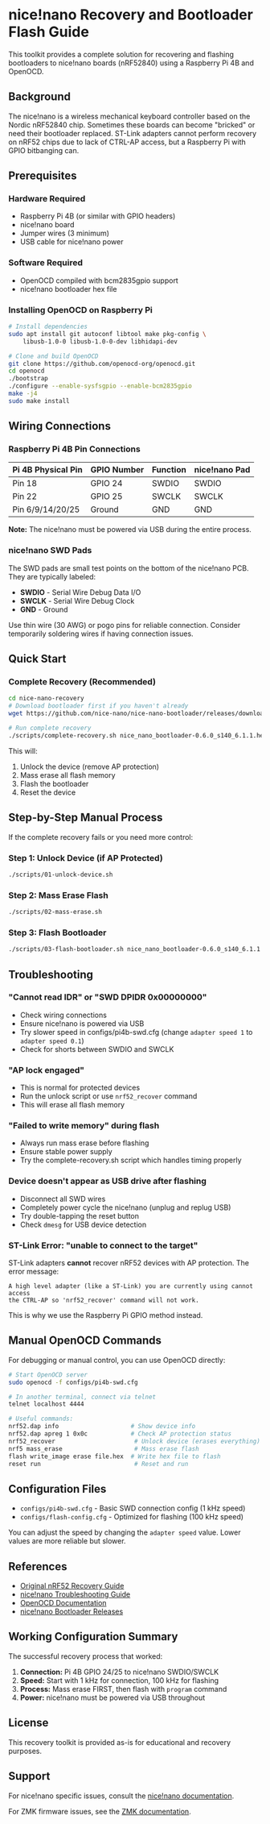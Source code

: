 # nice!nano Recovery and Bootloader Flash Guide

This toolkit provides a complete solution for recovering and flashing bootloaders to nice!nano boards (nRF52840) using a Raspberry Pi 4B and OpenOCD.

## Background

The nice!nano is a wireless mechanical keyboard controller based on the Nordic nRF52840 chip. Sometimes these boards can become "bricked" or need their bootloader replaced. ST-Link adapters cannot perform recovery on nRF52 chips due to lack of CTRL-AP access, but a Raspberry Pi with GPIO bitbanging can.

## Prerequisites

### Hardware Required
- Raspberry Pi 4B (or similar with GPIO headers)
- nice!nano board
- Jumper wires (3 minimum)
- USB cable for nice!nano power

### Software Required
- OpenOCD compiled with bcm2835gpio support
- nice!nano bootloader hex file

### Installing OpenOCD on Raspberry Pi

```bash
# Install dependencies
sudo apt install git autoconf libtool make pkg-config \
    libusb-1.0-0 libusb-1.0-0-dev libhidapi-dev

# Clone and build OpenOCD
git clone https://github.com/openocd-org/openocd.git
cd openocd
./bootstrap
./configure --enable-sysfsgpio --enable-bcm2835gpio
make -j4
sudo make install
```

## Wiring Connections

### Raspberry Pi 4B Pin Connections

| Pi 4B Physical Pin | GPIO Number | Function | nice!nano Pad |
|-------------------|-------------|----------|---------------|
| Pin 18            | GPIO 24     | SWDIO    | SWDIO         |
| Pin 22            | GPIO 25     | SWCLK    | SWCLK         |
| Pin 6/9/14/20/25  | Ground      | GND      | GND           |

**Note:** The nice!nano must be powered via USB during the entire process.

### nice!nano SWD Pads

The SWD pads are small test points on the bottom of the nice!nano PCB. They are typically labeled:
- **SWDIO** - Serial Wire Debug Data I/O
- **SWCLK** - Serial Wire Debug Clock
- **GND** - Ground

Use thin wire (30 AWG) or pogo pins for reliable connection. Consider temporarily soldering wires if having connection issues.

## Quick Start

### Complete Recovery (Recommended)

```bash
cd nice-nano-recovery
# Download bootloader first if you haven't already
wget https://github.com/nice-nano/nice-nano-bootloader/releases/download/V0.6.0/nice_nano_bootloader-0.6.0_s140_6.1.1.hex

# Run complete recovery
./scripts/complete-recovery.sh nice_nano_bootloader-0.6.0_s140_6.1.1.hex
```

This will:
1. Unlock the device (remove AP protection)
2. Mass erase all flash memory
3. Flash the bootloader
4. Reset the device

## Step-by-Step Manual Process

If the complete recovery fails or you need more control:

### Step 1: Unlock Device (if AP Protected)
```bash
./scripts/01-unlock-device.sh
```

### Step 2: Mass Erase Flash
```bash
./scripts/02-mass-erase.sh
```

### Step 3: Flash Bootloader
```bash
./scripts/03-flash-bootloader.sh nice_nano_bootloader-0.6.0_s140_6.1.1.hex
```

## Troubleshooting

### "Cannot read IDR" or "SWD DPIDR 0x00000000"
- Check wiring connections
- Ensure nice!nano is powered via USB
- Try slower speed in configs/pi4b-swd.cfg (change `adapter speed 1` to `adapter speed 0.1`)
- Check for shorts between SWDIO and SWCLK

### "AP lock engaged"
- This is normal for protected devices
- Run the unlock script or use `nrf52_recover` command
- This will erase all flash memory

### "Failed to write memory" during flash
- Always run mass erase before flashing
- Ensure stable power supply
- Try the complete-recovery.sh script which handles timing properly

### Device doesn't appear as USB drive after flashing
- Disconnect all SWD wires
- Completely power cycle the nice!nano (unplug and replug USB)
- Try double-tapping the reset button
- Check `dmesg` for USB device detection

### ST-Link Error: "unable to connect to the target"
ST-Link adapters **cannot** recover nRF52 devices with AP protection. The error message:
```
A high level adapter (like a ST-Link) you are currently using cannot access
the CTRL-AP so 'nrf52_recover' command will not work.
```
This is why we use the Raspberry Pi GPIO method instead.

## Manual OpenOCD Commands

For debugging or manual control, you can use OpenOCD directly:

```bash
# Start OpenOCD server
sudo openocd -f configs/pi4b-swd.cfg

# In another terminal, connect via telnet
telnet localhost 4444

# Useful commands:
nrf52.dap info                    # Show device info
nrf52.dap apreg 1 0x0c            # Check AP protection status
nrf52_recover                      # Unlock device (erases everything)
nrf5 mass_erase                    # Mass erase flash
flash write_image erase file.hex  # Write hex file to flash
reset run                          # Reset and run
```

## Configuration Files

- `configs/pi4b-swd.cfg` - Basic SWD connection config (1 kHz speed)
- `configs/flash-config.cfg` - Optimized for flashing (100 kHz speed)

You can adjust the speed by changing the `adapter speed` value. Lower values are more reliable but slower.

## References

- [Original nRF52 Recovery Guide](https://gist.github.com/tstellanova/8c8509ae3dd4f58697c3b487dc3393b2)
- [nice!nano Troubleshooting Guide](https://nicekeyboards.com/docs/nice-nano/troubleshooting/)
- [OpenOCD Documentation](http://openocd.org/doc/html/index.html)
- [nice!nano Bootloader Releases](https://github.com/nice-nano/nice-nano-bootloader/releases)

## Working Configuration Summary

The successful recovery process that worked:

1. **Connection:** Pi 4B GPIO 24/25 to nice!nano SWDIO/SWCLK
2. **Speed:** Start with 1 kHz for connection, 100 kHz for flashing
3. **Process:** Mass erase FIRST, then flash with `program` command
4. **Power:** nice!nano must be powered via USB throughout

## License

This recovery toolkit is provided as-is for educational and recovery purposes.

## Support

For nice!nano specific issues, consult the [nice!nano documentation](https://nicekeyboards.com/docs/nice-nano/).

For ZMK firmware issues, see the [ZMK documentation](https://zmk.dev/).